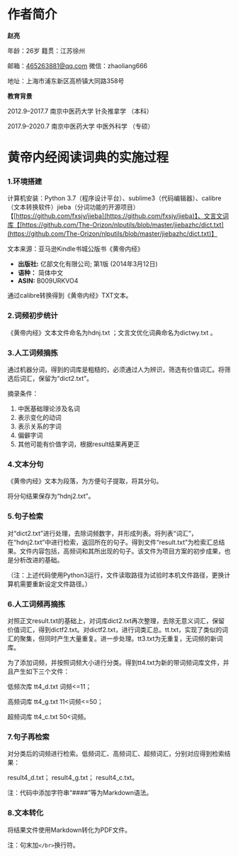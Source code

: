 # 作者简介

**赵亮**

年龄：26岁            籍贯：江苏徐州

邮箱：[465263881@qq.com](mailto:465263881@qq.com)   微信：zhaoliang666

地址：上海市浦东新区高桥镇大同路358号

**教育背景**

2012.9–2017.7           南京中医药大学 针灸推拿学    （本科）

2017.9–2020.7           南京中医药大学 中医外科学    （专硕）




# 黄帝内经阅读词典的实施过程

### **1.环境搭建**

计算机安装：Python 3.7（程序设计平台）、sublime3（代码编辑器）、calibre（文本转换软件）jieba（分词功能的开源项目）【[https://github.com/fxsjy/jieba](https://github.com/fxsjy/jieba)】、文言文词库【[https://github.com/The-Orizon/nlputils/blob/master/jiebazhc/dict.txt](https://github.com/The-Orizon/nlputils/blob/master/jiebazhc/dict.txt)】

文本来源：亚马逊Kindle书城公版书《黄帝内经》

* **出版社:** 亿部文化有限公司; 第1版 \(2014年3月12日\)
* **语种：** 简体中文
* **ASIN:** B009URKVO4

通过calibre转换得到《黄帝内经》TXT文本。

### **2.词频初步统计**

《黄帝内经》文本文件命名为hdnj.txt ；文言文优化词典命名为dictwy.txt 。

### **3.人工词频摘拣**

通过机器分词，得到的词库是粗糙的，必须通过人为辨识，筛选有价值词汇。将筛选后词汇，保留为“dict2.txt”。

摘录条件：

1. 中医基础理论涉及名词
2. 表示变化的动词
3. 表示关系的字词
4. 偏僻字词
5. 其他可能有价值字词，根据result结果再更正

### **4.文本分句**

《黄帝内经》文本为段落，为方便句子提取，将其分句。

将分句结果保存为“hdnj2.txt”。

### **5.句子检索**

对“dict2.txt”进行处理，去除词频数字，并形成列表。将列表“词汇”，在“hdnj2.txt”中进行检索，返回所在的句子。得到文件“result.txt”为检索汇总结果。文件内容包括，高频词和其所出现的句子。该文件为项目方案的初步成果，也是分析改进的基础。

（注：上述代码使用Python3运行，文件读取路径为试验时本机文件路径，更换计算机需要重新设定文件路径。）

### **6.人工词频再摘拣**

对照正文result.txt的基础上，对词库dict2.txt再次整理，去除无意义词汇，保留价值词汇，得到dictf2.txt。对dictf2.txt，进行词类汇总。tt.txt，实现了类似的词汇的聚集，但同时产生大量重复。进一步处理。tt3.txt为无重复，无词频的新词库。

为了添加词频，并按照词频大小进行分类。得到tt4.txt为新的带词频词库文件，并且产生如下三个文件：

低频次库 tt4\_d.txt 词频&lt;=11；

高频词库 tt4\_g.txt 11&lt;词频&lt;=50；

超频词库 tt4\_c.txt 50&lt;词频。

### **7.句子再检索**

对分类后的词频进行检索。低频词汇、高频词汇、超频词汇，分别对应得到检索结果：

result4\_d.txt； result4\_g.txt； result4\_c.txt。

注：代码中添加字符串“\#\#\#\#”等为Markdown语法。

### **8.文本转化**

将结果文件使用Markdown转化为PDF文件。

注：句末加`</br>`换行符。


